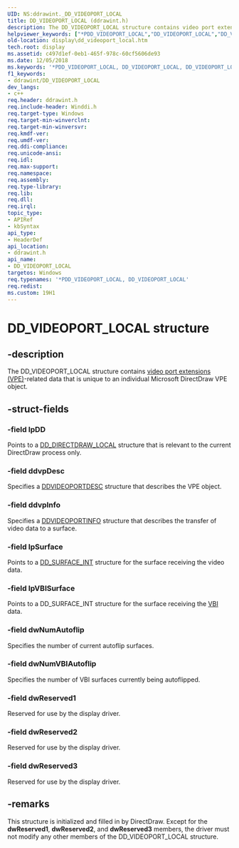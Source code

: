 ```yaml
---
UID: NS:ddrawint._DD_VIDEOPORT_LOCAL
title: DD_VIDEOPORT_LOCAL (ddrawint.h)
description: The DD_VIDEOPORT_LOCAL structure contains video port extensions (VPE)-related data that is unique to an individual Microsoft DirectDraw VPE object.
helpviewer_keywords: ["*PDD_VIDEOPORT_LOCAL","DD_VIDEOPORT_LOCAL","DD_VIDEOPORT_LOCAL structure [Display Devices]","ddrawint/DD_VIDEOPORT_LOCAL","ddstrcts_ca5d2367-9338-4b1e-ad85-5c7a9e528e3e.xml","display.dd_videoport_local"]
old-location: display\dd_videoport_local.htm
tech.root: display
ms.assetid: c497d1ef-0eb1-465f-978c-60cf5606de93
ms.date: 12/05/2018
ms.keywords: '*PDD_VIDEOPORT_LOCAL, DD_VIDEOPORT_LOCAL, DD_VIDEOPORT_LOCAL structure [Display Devices], ddrawint/DD_VIDEOPORT_LOCAL, ddstrcts_ca5d2367-9338-4b1e-ad85-5c7a9e528e3e.xml, display.dd_videoport_local'
f1_keywords:
- ddrawint/DD_VIDEOPORT_LOCAL
dev_langs:
- c++
req.header: ddrawint.h
req.include-header: Winddi.h
req.target-type: Windows
req.target-min-winverclnt: 
req.target-min-winversvr: 
req.kmdf-ver: 
req.umdf-ver: 
req.ddi-compliance: 
req.unicode-ansi: 
req.idl: 
req.max-support: 
req.namespace: 
req.assembly: 
req.type-library: 
req.lib: 
req.dll: 
req.irql: 
topic_type:
- APIRef
- kbSyntax
api_type:
- HeaderDef
api_location:
- ddrawint.h
api_name:
- DD_VIDEOPORT_LOCAL
targetos: Windows
req.typenames: '*PDD_VIDEOPORT_LOCAL, DD_VIDEOPORT_LOCAL'
req.redist: 
ms.custom: 19H1
---
```


# DD_VIDEOPORT_LOCAL structure


## -description


The DD_VIDEOPORT_LOCAL structure contains <a href="https://docs.microsoft.com/windows-hardware/drivers/">video port extensions (VPE)</a>-related data that is unique to an individual Microsoft DirectDraw VPE object.


## -struct-fields




### -field lpDD

Points to a <a href="https://docs.microsoft.com/windows/desktop/api/ddrawint/ns-ddrawint-dd_directdraw_local">DD_DIRECTDRAW_LOCAL</a> structure that is relevant to the current DirectDraw process only.


### -field ddvpDesc

Specifies a <a href="https://docs.microsoft.com/windows/desktop/api/dvp/ns-dvp-ddvideoportdesc">DDVIDEOPORTDESC</a> structure that describes the VPE object.


### -field ddvpInfo

Specifies a <a href="https://docs.microsoft.com/windows/desktop/api/dvp/ns-dvp-ddvideoportinfo">DDVIDEOPORTINFO</a> structure that describes the transfer of video data to a surface.


### -field lpSurface

Points to a <a href="https://docs.microsoft.com/windows/desktop/api/ddrawint/ns-ddrawint-dd_surface_int">DD_SURFACE_INT</a> structure for the surface receiving the video data.


### -field lpVBISurface

Points to a DD_SURFACE_INT structure for the surface receiving the <a href="https://docs.microsoft.com/windows-hardware/drivers/">VBI</a> data.


### -field dwNumAutoflip

Specifies the number of current autoflip surfaces.


### -field dwNumVBIAutoflip

Specifies the number of VBI surfaces currently being autoflipped.


### -field dwReserved1

Reserved for use by the display driver.


### -field dwReserved2

Reserved for use by the display driver.


### -field dwReserved3

Reserved for use by the display driver.


## -remarks



This structure is initialized and filled in by DirectDraw. Except for the <b>dwReserved1</b>, <b>dwReserved2</b>, and <b>dwReserved3</b> members, the driver must not modify any other members of the DD_VIDEOPORT_LOCAL structure.



